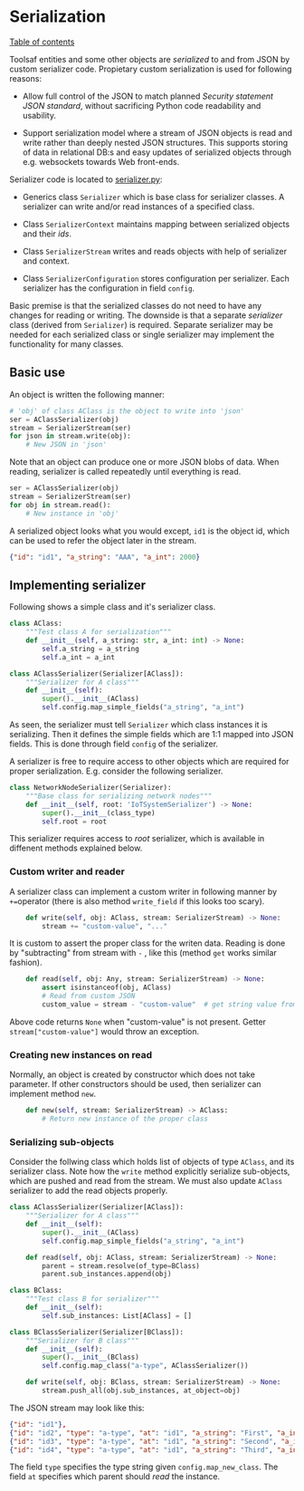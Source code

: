 # Serialization

[Table of contents](README.md)

Toolsaf entities and some other objects are _serialized_ to and from JSON by custom serializer code.
Propietary custom serialization is used for following reasons:

  - Allow full control of the JSON to match planned _Security statement JSON standard_, without sacrificing Python code readability and usability.

  - Support serialization model where a stream of JSON objects is read and write rather
  than deeply nested JSON structures.
  This supports storing of data in relational DB:s and easy updates of serialized objects
  through e.g. websockets towards Web front-ends.

Serializer code is located to [serializer.py](../../toolsaf/common/serializer/serializer.py):

  - Generics class `Serializer` which is base class for serializer classes.
    A serializer can write and/or read instances of a specified class.

  - Class `SerializerContext` maintains mapping between serialized objects and their _ids_.

  - Class `SerializerStream` writes and reads objects with help of serializer and context.

  - Class `SerializerConfiguration` stores configuration per serializer.
    Each serializer has the configuration in field `config`.

Basic premise is that the serialized classes do not need to have any changes for reading or writing.
The downside is that a separate _serializer_ class (derived from `Serializer`) is required.
Separate serializer may be needed for each serialized class or single serializer may
implement the functionality for many classes.

## Basic use

An object is written the following manner:
```python
# 'obj' of class AClass is the object to write into 'json'
ser = AClassSerializer(obj)
stream = SerializerStream(ser)
for json in stream.write(obj):
    # New JSON in 'json'
```

Note that an object can produce one or more JSON blobs of data.
When reading, serializer is called repeatedly until everything is read.

```python
ser = AClassSerializer(obj)
stream = SerializerStream(ser)
for obj in stream.read():
    # New instance in 'obj'
```

A serialized object looks what you would except, `id1` is the object id, which can be
used to refer the object later in the stream.
```json
{"id": "id1", "a_string": "AAA", "a_int": 2000}
```

## Implementing serializer

Following shows a simple class and it's serializer class.

```python
class AClass:
    """Test class A for serialization"""
    def __init__(self, a_string: str, a_int: int) -> None:
        self.a_string = a_string
        self.a_int = a_int

class AClassSerializer(Serializer[AClass]):
    """Serializer for A class"""
    def __init__(self):
        super().__init__(AClass)
        self.config.map_simple_fields("a_string", "a_int")
```

As seen, the serializer must tell `Serializer` which class instances it is 
serializing. Then it defines the simple fields which are 1:1 mapped into JSON fields.
This is done through field `config` of the serializer.

A serializer is free to require access to other objects which are required
for proper serialization. E.g. consider the following serializer.
```python
class NetworkNodeSerializer(Serializer):
    """Base class for serializing network nodes"""
    def __init__(self, root: 'IoTSystemSerializer') -> None:
        super().__init__(class_type)
        self.root = root
```
This serializer requires access to _root_ serializer, which is available in diffenent
methods explained below.

### Custom writer and reader

A serializer class can implement a custom writer in following manner by `+=`operator (there is also method `write_field` if this looks too scary).
```python
    def write(self, obj: AClass, stream: SerializerStream) -> None:
        stream += "custom-value", "..."
```

It is custom to assert the proper class for the writen data.
Reading is done by "subtracting" from stream with `-` , like this (method `get` works similar fashion).

```python
    def read(self, obj: Any, stream: SerializerStream) -> None:
        assert isinstanceof(obj, AClass)
        # Read from custom JSON
        custom_value = stream - "custom-value"  # get string value from JSON
```

Above code returns `None` when "custom-value" is not present. Getter `stream["custom-value"]` would throw an exception.

### Creating new instances on read

Normally, an object is created by constructor which does not take parameter.
If other constructors should be used, then serializer can implement
method `new`.

```python
    def new(self, stream: SerializerStream) -> AClass:
        # Return new instance of the proper class
```

### Serializing sub-objects

Consider the follwing class which holds list of objects of type `AClass`,
and its serializer class.
Note how the `write`  method explicitly serialize sub-objects, which
are pushed and read from the stream.
We must also update `AClass` serializer to add the read objects properly.

```python
class AClassSerializer(Serializer[AClass]):
    """Serializer for A class"""
    def __init__(self):
        super().__init__(AClass)
        self.config.map_simple_fields("a_string", "a_int")

    def read(self, obj: AClass, stream: SerializerStream) -> None:
        parent = stream.resolve(of_type=BClass)
        parent.sub_instances.append(obj)

class BClass:
    """Test class B for serializer"""
    def __init__(self):
        self.sub_instances: List[AClass] = []

class BClassSerializer(Serializer[BClass]):
    """Serializer for B class"""
    def __init__(self):
        super().__init__(BClass)
        self.config.map_class("a-type", AClassSerializer())

    def write(self, obj: BClass, stream: SerializerStream) -> None:
        stream.push_all(obj.sub_instances, at_object=obj)

```

The JSON stream may look like this:
```json
{"id": "id1"},
{"id": "id2", "type": "a-type", "at": "id1", "a_string": "First", "a_int": 101},
{"id": "id3", "type": "a-type", "at": "id1", "a_string": "Second", "a_int": 102},
{"id": "id4", "type": "a-type", "at": "id1", "a_string": "Third", "a_int": 103},
```

The field `type` specifies the type string given `config.map_new_class`.
The field `at` specifies which parent should _read_ the instance.
